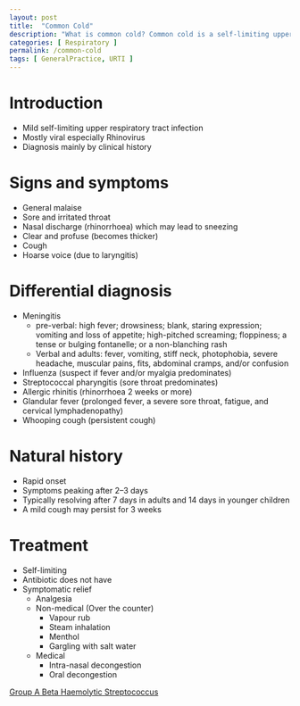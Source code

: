 ```yaml
---
layout: post
title:  "Common Cold"
description: "What is common cold? Common cold is a self-limiting upper respiratory tract infection mostly caused by rhinovirus. Signs and symptoms of common cold. Differential diagnosis of common cold. Natural history of common cold. Management of common cold. "
categories: [ Respiratory ] 
permalink: /common-cold
tags: [ GeneralPractice, URTI ]
---
```

# Introduction
- Mild self-limiting upper respiratory tract infection
- Mostly viral especially Rhinovirus
- Diagnosis mainly by clinical history

# Signs and symptoms
- General malaise
- Sore and irritated throat
- Nasal discharge (rhinorrhoea) which may lead to sneezing
- Clear and profuse (becomes thicker)
- Cough
- Hoarse voice (due to laryngitis)

# Differential diagnosis
- Meningitis
    - pre-verbal: high fever; drowsiness; blank, staring expression; vomiting and loss of appetite; high-pitched screaming; floppiness; a tense or bulging fontanelle; or a non-blanching rash
    - Verbal and adults: fever, vomiting, stiff neck, photophobia, severe headache, muscular pains, fits, abdominal cramps, and/or confusion
- Influenza (suspect if fever and/or myalgia predominates)
- Streptococcal pharyngitis (sore throat predominates)
- Allergic rhinitis (rhinorrhoea 2 weeks or more)
- Glandular fever (prolonged fever, a severe sore throat, fatigue, and cervical lymphadenopathy)
- Whooping cough (persistent cough)

# Natural history
- Rapid onset
- Symptoms peaking after 2–3 days
- Typically resolving after 7 days in adults and 14 days in younger children
- A mild cough may persist for 3 weeks

# Treatment
- Self-limiting
- Antibiotic does not have
- Symptomatic relief 
    - Analgesia
    - Non-medical (Over the counter)
        - Vapour rub
        - Steam inhalation
        - Menthol
        - Gargling with salt water
    - Medical
        - Intra-nasal decongestion
        - Oral decongestion


<a href="#" data-toggle="popover" data-trigger="focus" title="Group A Beta Haemolytic Streptococcus" data-content="carriers 1-5% esp. in children">Group A Beta Haemolytic Streptococcus</a>
